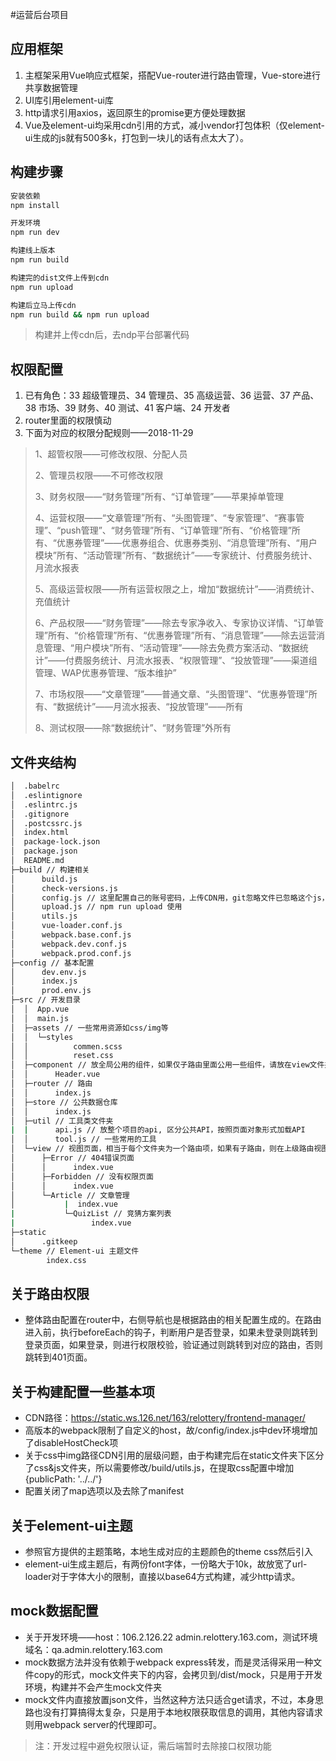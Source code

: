 #运营后台项目

## 应用框架

1. 主框架采用Vue响应式框架，搭配Vue-router进行路由管理，Vue-store进行共享数据管理
2. UI库引用element-ui库
3. http请求引用axios，返回原生的promise更方便处理数据
4. Vue及element-ui均采用cdn引用的方式，减小vendor打包体积（仅element-ui生成的js就有500多k，打包到一块儿的话有点太大了）。

## 构建步骤

``` bash
安装依赖
npm install

开发环境
npm run dev

构建线上版本
npm run build

构建完的dist文件上传到cdn
npm run upload

构建后立马上传cdn
npm run build && npm run upload
```

> 构建并上传cdn后，去ndp平台部署代码

## 权限配置

1. 已有角色：33 超级管理员、34 管理员、35 高级运营、36 运营、37 产品、38 市场、39 财务、40 测试、41 客户端、24 开发者
2. router里面的权限慎动
3. 下面为对应的权限分配规则——2018-11-29

> 1、超管权限——可修改权限、分配人员
>
> 2、管理员权限——不可修改权限
>
> 3、财务权限——“财务管理”所有、“订单管理”——苹果掉单管理
>
> 4、运营权限——“文章管理”所有、“头图管理”、“专家管理”、“赛事管理”、“push管理”、“财务管理”所有、“订单管理”所有、“价格管理”所有、“优惠券管理”——优惠券组合、优惠券类别、“消息管理”所有、“用户模块”所有、“活动管理”所有、“数据统计”——专家统计、付费服务统计、月流水报表
>
> 5、高级运营权限——所有运营权限之上，增加“数据统计”——消费统计、充值统计
>
> 6、产品权限——“财务管理”——除去专家净收入、专家协议详情、“订单管理”所有、“价格管理”所有、“优惠券管理”所有、“消息管理”——除去运营消息管理、“用户模块”所有、“活动管理”——除去免费方案活动、“数据统计”——付费服务统计、月流水报表、“权限管理”、“投放管理”——渠道组管理、WAP优惠券管理、“版本维护”
>
> 7、市场权限——“文章管理”——普通文章、“头图管理”、“优惠券管理”所有、“数据统计”——月流水报表、“投放管理”——所有
>
> 8、测试权限——除“数据统计”、“财务管理”外所有

## 文件夹结构

``` bash
│  .babelrc
│  .eslintignore
│  .eslintrc.js
│  .gitignore
│  .postcssrc.js
│  index.html
│  package-lock.json
│  package.json
│  README.md
├─build // 构建相关
│      build.js
│      check-versions.js
│      config.js // 这里配置自己的账号密码，上传CDN用，git忽略文件已忽略这个js，请clone后自己新建js, 内容：module.exports = {username: 'XXX',password: 'XXX'}
│      upload.js // npm run upload 使用
│      utils.js
│      vue-loader.conf.js
│      webpack.base.conf.js
│      webpack.dev.conf.js
│      webpack.prod.conf.js
├─config // 基本配置
│      dev.env.js
│      index.js
│      prod.env.js
├─src // 开发目录
│  │  App.vue
│  │  main.js
│  ├─assets // 一些常用资源如css/img等
│  │  └─styles
│  │          commen.scss
│  │          reset.css
│  ├─component // 放全局公用的组件，如果仅子路由里面公用一些组件，请放在view文件夹下对目录新建component文件夹
│  │      Header.vue
│  ├─router // 路由
│  │      index.js
│  ├─store // 公共数据仓库
│  │      index.js
│  ├─util // 工具类文件夹
|  |      api.js // 放整个项目的api, 区分公共API，按照页面对象形式加载API
│  │      tool.js // 一些常用的工具
│  └─view // 视图页面，相当于每个文件夹为一个路由项，如果有子路由，则在上级路由视图文件夹内，建立新的子路由文件夹
│      ├─Error // 404错误页面
│      │      index.vue
│      ├─Forbidden // 没有权限页面
│      │      index.vue
│      └─Article // 文章管理
│           |  index.vue
|           └─QuizList // 竞猜方案列表
|                 index.vue
├─static
│      .gitkeep
└─theme // Element-ui 主题文件
        index.css
```

## 关于路由权限

* 整体路由配置在router中，右侧导航也是根据路由的相关配置生成的。在路由进入前，执行beforeEach的钩子，判断用户是否登录，如果未登录则跳转到登录页面，如果登录，则进行权限校验，验证通过则跳转到对应的路由，否则跳转到401页面。

## 关于构建配置一些基本项

* CDN路径：https://static.ws.126.net/163/relottery/frontend-manager/
* 高版本的webpack限制了自定义的host，故/config/index.js中dev环境增加了disableHostCheck项
* 关于css中img路径CDN引用的层级问题，由于构建完后在static文件夹下区分了css&js文件夹，所以需要修改/build/utils.js，在提取css配置中增加{publicPath: '../../'}
* 配置关闭了map选项以及去除了manifest

## 关于element-ui主题

* 参照官方提供的主题策略，本地生成对应的主题颜色的theme css然后引入
* element-ui生成主题后，有两份font字体，一份略大于10k，故放宽了url-loader对于字体大小的限制，直接以base64方式构建，减少http请求。

## mock数据配置

* 关于开发环境——host：106.2.126.22  admin.relottery.163.com，测试环境域名：qa.admin.relottery.163.com
* mock数据方法并没有依赖于webpack express转发，而是灵活得采用一种文件copy的形式，mock文件夹下的内容，会拷贝到/dist/mock，只是用于开发环境，构建并不会产生mock文件夹
* mock文件内直接放置json文件，当然这种方法只适合get请求，不过，本身思路也没有打算搞得太复杂，只是用于本地权限获取信息的调用，其他内容请求则用webpack server的代理即可。
> 注：开发过程中避免权限认证，需后端暂时去除接口权限功能
